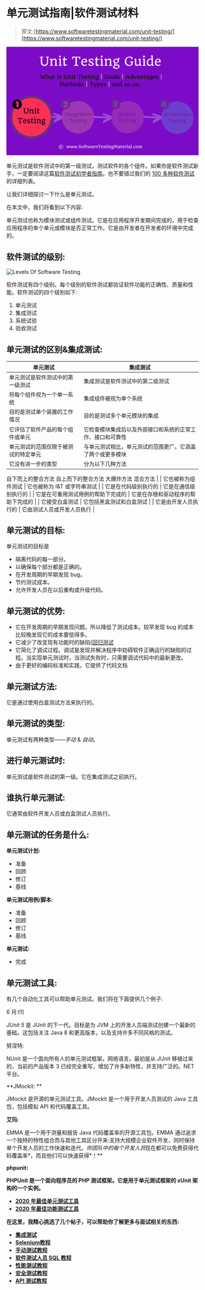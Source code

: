 # 单元测试指南|软件测试材料

> 原文:[https://www.softwaretestingmaterial.com/unit-testing/](https://www.softwaretestingmaterial.com/unit-testing/)

![Unit Testing](img/bbdbd29cfdf652012dfaaf04c9dde1c8.png)

单元测试是软件测试中的第一级测试，测试软件的各个组件。如果你是软件测试新手，一定要阅读这篇[软件测试初学者指南](https://www.softwaretestingmaterial.com/unit-testing/)。也不要错过我们的 [100 多种软件测试](https://www.softwaretestingmaterial.com/types-of-software-testing/)的详细列表。

让我们详细探讨一下什么是单元测试。

在本文中，我们将看到以下内容:

单元测试也称为模块测试或组件测试。它是在应用程序开发期间完成的，用于检查应用程序的单个单元或模块是否正常工作。它是由开发者在开发者的环境中完成的。

## **软件测试的级别:**

![Levels Of Software Testing](img/af1a142cb80ab95174486d1edb2186ff.png)

软件测试有四个级别。每个级别的软件测试都验证软件功能的正确性、质量和性能。软件测试的四个级别如下:

1.  单元测试
2.  集成测试
3.  系统试验
4.  验收测试

## **单元测试的区别&集成测试:**

| 单元测试 | 集成测试 |
| --- | --- |
| 单元测试是软件测试中的第一级测试 | 集成测试是软件测试中的第二级测试 |
| 将每个组件视为一个单一系统 | 集成组件被视为单个系统 |
| 目的是测试单个装置的工作情况 | 目的是测试多个单元模块的集成 |
| 它评估了软件产品的每个组件或单元 | 它检查模块集成后以及外部接口和系统的正常工作、接口和可靠性 |
| 单元测试的范围仅限于被测试的特定单元 | 与单元测试相比，单元测试的范围更广。它涵盖了两个或更多模块 |
| 它没有进一步的类型 | 分为以下几种方法
自下而上的整合方法
自上而下的整合方法
大爆炸方法
混合方法
 |
| 它也被称为组件测试 | 它也被称为 I&T 或字符串测试 |
| 它是在代码级别执行的 | 它是在通信级别执行的 |
| 它是在可重用测试用例的帮助下完成的 | 它是在存根和驱动程序的帮助下完成的 |
| 它接受白盒测试 | 它包括黑盒测试和白盒测试 |
| 它是由开发人员执行的 | 它由测试人员或开发人员执行 |

## **单元测试的目标:**

单元测试的目标是

*   隔离代码的每一部分。
*   以确保每个部分都是正确的。
*   在开发周期的早期发现 bug。
*   节约测试成本。
*   允许开发人员在以后重构或升级代码。

## **单元测试的优势:**

*   它在开发周期的早期发现问题。所以降低了测试成本。较早发现 bug 的成本比较晚发现它的成本要低得多。
*   它减少了改变现有功能时的缺陷([回归测试](https://www.softwaretestingmaterial.com/regression-testing/)
*   它简化了调试过程。调试是发现并解决程序中妨碍软件正确运行的缺陷的过程。当实现单元测试时，当测试失败时，只需要调试代码中的最新更改。
*   由于更好的编码标准和实践，它提供了代码文档

## **单元测试方法:**

它是通过使用白盒测试方法来执行的。

## **单元测试的类型:**

单元测试有两种类型——*手动* & *自动*。

## **进行单元测试时:**

单元测试是软件测试的第一级。它在集成测试之前执行。

## 谁执行单元测试:

它通常由软件开发人员或白盒测试人员执行。

## **单元测试的任务是什么:**

**单元测试计划:**

*   准备
*   回顾
*   修订
*   基线

**单元测试用例/脚本:**

*   准备
*   回顾
*   修订
*   基线

**单元测试:**

*   完成

## **单元测试工具:**

有几个自动化工具可以帮助单元测试。我们将在下面提供几个例子:

6 月:t1]

*JUnit 5* 是 JUnit 的下一代。目标是为 JVM 上的开发人员端测试创建一个最新的基础。这包括关注 Java 8 和更高版本，以及支持许多不同风格的测试。

努涅特:

NUnit 是一个面向所有人的单元测试框架。网络语言。最初是从 JUnit 移植过来的，当前的产品版本 3 已经完全重写，增加了许多新特性，并支持广泛的。NET 平台。

**JMockit: **

JMockit 是开源的单元测试工具。JMockit 是一个用于开发人员测试的 Java 工具包，包括模拟 API 和代码覆盖工具。

**艾玛:**

EMMA 是一个用于测量和报告 Java 代码覆盖率的开源工具包。EMMA 通过追求一个独特的特性组合而与其他工具区分开来:支持大规模企业软件开发，同时保持单个开发人员的工作快速和迭代。*你团队中的每个开发人员*现在都可以免费获得代码覆盖率*，而且他们可以快速获得*！**

**phpunit:**

**PHPUnit 是一个面向程序员的 PHP 测试框架。它是用于单元测试框架的 xUnit 架构的一个实例。**

*   **[2020 年最佳单元测试工具](https://www.softwaretestingmaterial.com/unit-testing-tools/)**
*   **[2020 年最佳功能测试工具](https://www.softwaretestingmaterial.com/functional-testing-tools/)**

**在这里，我精心挑选了几个帖子，可以帮助你了解更多与面试相关的东西:**

*   **[集成测试](https://www.softwaretestingmaterial.com/integration-testing/)**
*   **[Selenium教程](https://www.softwaretestingmaterial.com/selenium-tutorial/)**
*   **[手动测试教程](https://www.softwaretestingmaterial.com/manual-testing-tutorial/)**
*   **[软件测试人员 SQL 教程](https://www.softwaretestingmaterial.com/sql-tutorial-complete/)**
*   **[性能测试教程](https://www.softwaretestingmaterial.com/performance-testing-tutorial/)**
*   **[安全测试教程](https://www.softwaretestingmaterial.com/security-testing-tutorial/)**
*   **[API 测试教程](https://www.softwaretestingmaterial.com/api-testing/)**